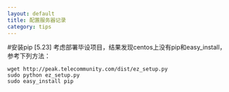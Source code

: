 ```yaml
---
layout: default
title: 配置服务器记录
category: tips
---
```

#安装pip \[5.23\]
考虑部署毕设项目，结果发现centos上没有pip和easy_install，参考下列方法：

    wget http://peak.telecommunity.com/dist/ez_setup.py
    sudo python ez_setup.py
    sudo easy_install pip
